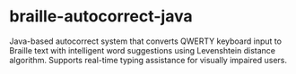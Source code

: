 # braille-autocorrect-java
Java-based autocorrect system that converts QWERTY keyboard input to Braille text with intelligent word suggestions using Levenshtein distance algorithm. Supports real-time typing assistance for visually impaired users.
